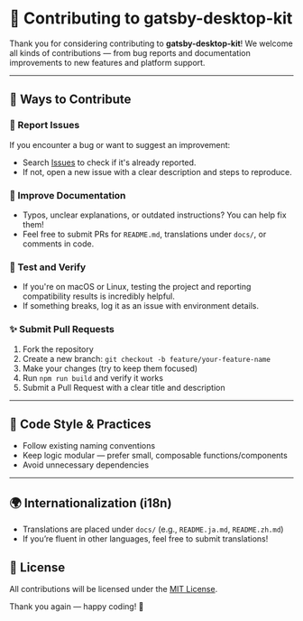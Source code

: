 # 🤝 Contributing to gatsby-desktop-kit

Thank you for considering contributing to **gatsby-desktop-kit**! We welcome all kinds of contributions — from bug reports and documentation improvements to new features and platform support.

---

## 🧩 Ways to Contribute

### 🔧 Report Issues

If you encounter a bug or want to suggest an improvement:

* Search [Issues](https://github.com/tatsuoNakano/gatsby-desktop-kit-template/issues) to check if it's already reported.
* If not, open a new issue with a clear description and steps to reproduce.

### 📝 Improve Documentation

* Typos, unclear explanations, or outdated instructions? You can help fix them!
* Feel free to submit PRs for `README.md`, translations under `docs/`, or comments in code.

### 🧪 Test and Verify

* If you're on macOS or Linux, testing the project and reporting compatibility results is incredibly helpful.
* If something breaks, log it as an issue with environment details.

### ✨ Submit Pull Requests

1. Fork the repository
2. Create a new branch: `git checkout -b feature/your-feature-name`
3. Make your changes (try to keep them focused)
4. Run `npm run build` and verify it works
5. Submit a Pull Request with a clear title and description

---

## 🧹 Code Style & Practices


* Follow existing naming conventions
* Keep logic modular — prefer small, composable functions/components
* Avoid unnecessary dependencies

---

## 🌍 Internationalization (i18n)

* Translations are placed under `docs/` (e.g., `README.ja.md`, `README.zh.md`)
* If you’re fluent in other languages, feel free to submit translations!



## 📃 License

All contributions will be licensed under the [MIT License](LICENSE).

Thank you again — happy coding! 🎉
